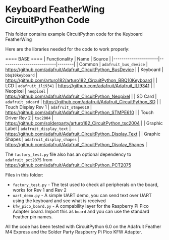 # Keyboard FeatherWing CircuitPython Code

This folder contains example CircuitPython code for the Keyboard FeatherWing

Here are the libraries needed for the code to work properly:

==== BASE ====
| Functionality  | Name                      | Source |
|----------------------|---------------------------|--------|
| Common         | `adafruit_bus_device`     | https://github.com/adafruit/Adafruit_CircuitPython_BusDevice |
| Keyboard       | `bbq10keyboard`           | https://github.com/arturo182/arturo182_CircuitPython_BBQ10Keyboard |
| LCD            | `adafruit_ili9341`        | https://github.com/adafruit/Adafruit_ILI9341 |
| Neopixel       | `neopixel`                | https://github.com/adafruit/Adafruit_CircuitPython_Neopixel |
| SD Card        | `adafruit_sdcard`         | https://github.com/adafruit/Adafruit_CircuitPython_SD |
| Touch Display Rev 1  | `adafruit_stmpe610`       | https://github.com/adafruit/Adafruit_CircuitPython_STMPE610 |
| Touch Driver Rev 2   | `tsc2004`                 | https://github.com/solderparty/arturo182_CircuitPython_tsc2004 |
| Graphic Label  | `adafruit_display_text`   | https://github.com/adafruit/Adafruit_CircuitPython_Display_Text |
| Graphic Shapes       | `adafruit_display_shapes` | https://github.com/adafruit/Adafruit_CircuitPython_Display_Shapes |

The `factory_test.py` file also has an optional dependency to `adafruit_pct2075` from https://github.com/adafruit/Adafruit_CircuitPython_PCT2075

Files in this folder:
 - `factory_test.py` - The test used to check all peripherals on the board, works for Rev 1 and Rev 2
 - `uart_demo.py` - A simple UART demo, you can send text over UART using the keyboard and see what is received
 - `kfw_pico_board.py` - A compability layer for the Raspberry Pi Pico Adapter board. Import this as `board` and you can use the standard Feather pin names.

All the code has been tested with CircuitPython 6.0 on the Adafruit Feather M4 Express and the Solder Party Raspberry Pi Pico KFW Adapter.
